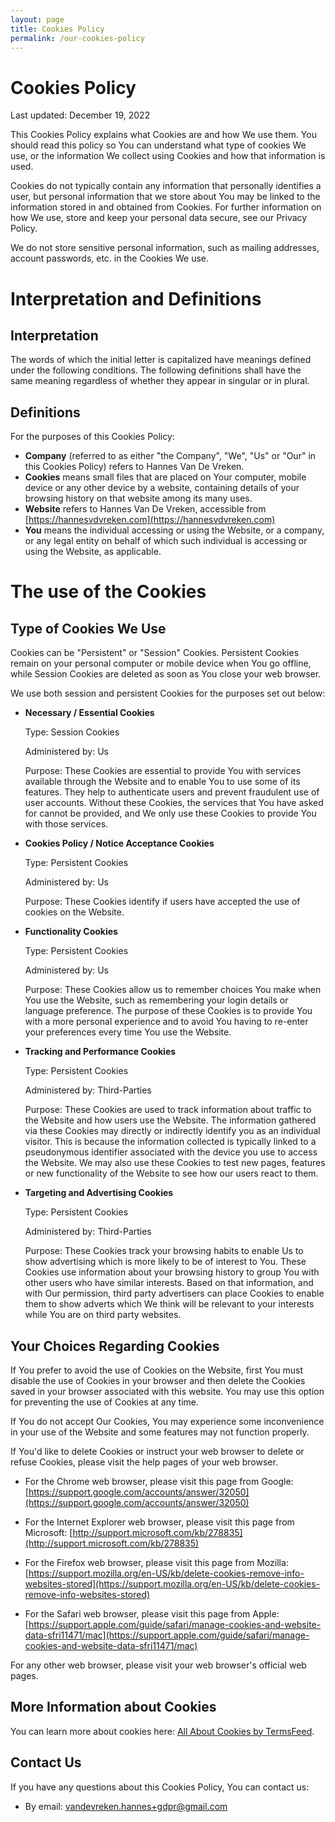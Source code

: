 ```yaml
---
layout: page
title: Cookies Policy
permalink: /our-cookies-policy
---
```


# Cookies Policy

Last updated: December 19, 2022

This Cookies Policy explains what Cookies are and how We use them. You should read this policy so You can understand what type of cookies We use, or the information We collect using Cookies and how that information is used. 

Cookies do not typically contain any information that personally identifies a user, but personal information that we store about You may be linked to the information stored in and obtained from Cookies. For further information on how We use, store and keep your personal data secure, see our Privacy Policy.

We do not store sensitive personal information, such as mailing addresses, account passwords, etc. in the Cookies We use.

# Interpretation and Definitions

## Interpretation

The words of which the initial letter is capitalized have meanings defined under the following conditions. The following definitions shall have the same meaning regardless of whether they appear in singular or in plural.

## Definitions

For the purposes of this Cookies Policy:

- __Company__ (referred to as either "the Company", "We", "Us" or "Our" in this Cookies Policy) refers to Hannes Van De Vreken.
- __Cookies__ means small files that are placed on Your computer, mobile device or any other device by a website, containing details of your browsing history on that website among its many uses.
- __Website__ refers to Hannes Van De Vreken, accessible from [https://hannesvdvreken.com](https://hannesvdvreken.com)
- __You__ means the individual accessing or using the Website, or a company, or any legal entity on behalf of which such individual is accessing or using the Website, as applicable.

# The use of the Cookies

## Type of Cookies We Use

Cookies can be "Persistent" or "Session" Cookies. Persistent Cookies remain on your personal computer or mobile device when You go offline, while Session Cookies are deleted as soon as You close your web browser.

We use both session and persistent Cookies for the purposes set out below:

- __Necessary / Essential Cookies__

   Type: Session Cookies

   Administered by: Us

   Purpose: These Cookies are essential to provide You with services available through the Website and to enable You to use some of its features. They help to authenticate users and prevent fraudulent use of user accounts. Without these Cookies, the services that You have asked for cannot be provided, and We only use these Cookies to provide You with those services.

- __Cookies Policy / Notice Acceptance Cookies__

   Type: Persistent Cookies

   Administered by: Us

   Purpose: These Cookies identify if users have accepted the use of cookies on the Website.

- __Functionality Cookies__

   Type: Persistent Cookies

   Administered by: Us

   Purpose: These Cookies allow us to remember choices You make when You use the Website, such as remembering your login details or language preference. The purpose of these Cookies is to provide You with a more personal experience and to avoid You having to re-enter your preferences every time You use the Website.

- __Tracking and Performance Cookies__

   Type: Persistent Cookies

   Administered by: Third-Parties

   Purpose: These Cookies are used to track information about traffic to the Website and how users use the Website. The information gathered via these Cookies may directly or indirectly identify you as an individual visitor. This is because the information collected is typically linked to a pseudonymous identifier associated with the device you use to access the Website. We may also use these Cookies to test new pages, features or new functionality of the Website to see how our users react to them.


- __Targeting and Advertising Cookies__

   Type: Persistent Cookies

   Administered by: Third-Parties

   Purpose: These Cookies track your browsing habits to enable Us to show advertising which is more likely to be of interest to You. These Cookies use information about your browsing history to group You with other users who have similar interests. Based on that information, and with Our permission, third party advertisers can place Cookies to enable them to show adverts which We think will be relevant to your interests while You are on third party websites.



## Your Choices Regarding Cookies

If You prefer to avoid the use of Cookies on the Website, first You must disable the use of Cookies in your browser and then delete the Cookies saved in your browser associated with this website. You may use this option for preventing the use of Cookies at any time.

If You do not accept Our Cookies, You may experience some inconvenience in your use of the Website and some features may not function properly.

If You'd like to delete Cookies or instruct your web browser to delete or refuse Cookies, please visit the help pages of your web browser.

- For the Chrome web browser, please visit this page from Google: [https://support.google.com/accounts/answer/32050](https://support.google.com/accounts/answer/32050)

- For the Internet Explorer web browser, please visit this page from Microsoft: [http://support.microsoft.com/kb/278835](http://support.microsoft.com/kb/278835)

- For the Firefox web browser, please visit this page from Mozilla: [https://support.mozilla.org/en-US/kb/delete-cookies-remove-info-websites-stored](https://support.mozilla.org/en-US/kb/delete-cookies-remove-info-websites-stored)

- For the Safari web browser, please visit this page from Apple: [https://support.apple.com/guide/safari/manage-cookies-and-website-data-sfri11471/mac](https://support.apple.com/guide/safari/manage-cookies-and-website-data-sfri11471/mac)

For any other web browser, please visit your web browser's official web pages.

## More Information about Cookies

You can learn more about cookies here: [All About Cookies by TermsFeed](https://www.termsfeed.com/blog/cookies/).

## Contact Us

If you have any questions about this Cookies Policy, You can contact us:


- By email: vandevreken.hannes+gdpr@gmail.com
